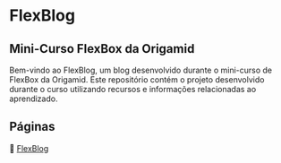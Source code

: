 # FlexBlog

## Mini-Curso FlexBox da Origamid

Bem-vindo ao FlexBlog, um blog desenvolvido durante o mini-curso de FlexBox da Origamid. Este repositório contém o projeto desenvolvido durante o curso utilizando recursos e informações relacionadas ao aprendizado.

## Páginas

🔗 [FlexBlog](https://leandroxzq.github.io/FlexBlog/)